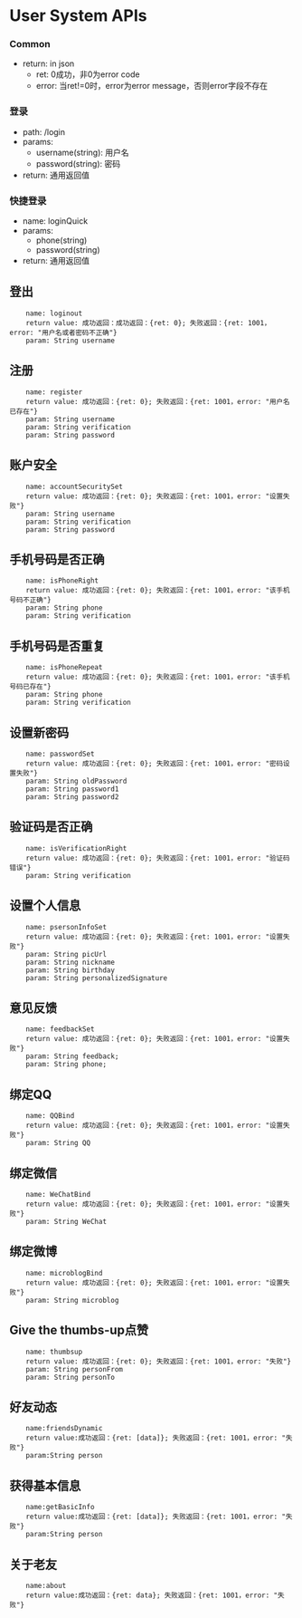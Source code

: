 User System APIs
================

###	Common
*	return: in json
	-	ret: 0成功，非0为error code
	-	error: 当ret!=0时，error为error message，否则error字段不存在
	
###	登录
*	path: /login
*	params:
	-	username(string): 用户名
	-	password(string): 密码
*	return: 通用返回值


###	快捷登录
*	name: loginQuick
*	params: 
	-	phone(string)
	-	password(string)
*	return: 通用返回值
		

登出
---
		name: loginout
		return value: 成功返回：成功返回：{ret: 0}; 失败返回：{ret: 1001，error: "用户名或者密码不正确"}
		param: String username

注册
---
		name: register
		return value: 成功返回：{ret: 0}; 失败返回：{ret: 1001，error: "用户名已存在"}
		param: String username
		param: String verification
		param: String password

账户安全
---
		name: accountSecuritySet
		return value: 成功返回：{ret: 0}; 失败返回：{ret: 1001，error: "设置失败"}
		param: String username
		param: String verification
		param: String password

手机号码是否正确
---
		name: isPhoneRight
		return value: 成功返回：{ret: 0}; 失败返回：{ret: 1001，error: "该手机号码不正确"}
		param: String phone
		param: String verification

手机号码是否重复
---
		name: isPhoneRepeat
		return value: 成功返回：{ret: 0}; 失败返回：{ret: 1001，error: "该手机号码已存在"}
		param: String phone
		param: String verification

设置新密码
---
		name: passwordSet
		return value: 成功返回：{ret: 0}; 失败返回：{ret: 1001，error: "密码设置失败"}
		param: String oldPassword
		param: String password1
		param: String password2

验证码是否正确
---
		name: isVerificationRight
		return value: 成功返回：{ret: 0}; 失败返回：{ret: 1001，error: "验证码错误"}
		param: String verification

设置个人信息
---
		name: psersonInfoSet
		return value: 成功返回：{ret: 0}; 失败返回：{ret: 1001，error: "设置失败"}
		param: String picUrl
		param: String nickname
		param: String birthday
		param: String personalizedSignature

意见反馈
---
		name: feedbackSet
		return value: 成功返回：{ret: 0}; 失败返回：{ret: 1001，error: "设置失败"}
		param: String feedback;
		param: String phone;

绑定QQ
---
		name: QQBind
		return value: 成功返回：{ret: 0}; 失败返回：{ret: 1001，error: "设置失败"}
		param: String QQ

绑定微信
---
		name: WeChatBind
		return value: 成功返回：{ret: 0}; 失败返回：{ret: 1001，error: "设置失败"}
		param: String WeChat

绑定微博
---
		name: microblogBind
		return value: 成功返回：{ret: 0}; 失败返回：{ret: 1001，error: "设置失败"}
		param: String microblog

Give the thumbs-up点赞
-----
		name: thumbsup
		return value: 成功返回：{ret: 0}; 失败返回：{ret: 1001，error: "失败"}
		param: String personFrom
		param: String personTo

好友动态
----
		name:friendsDynamic
		return value:成功返回：{ret: [data]}; 失败返回：{ret: 1001，error: "失败"}
		param:String person

获得基本信息
----
		name:getBasicInfo
		return value:成功返回：{ret: [data]}; 失败返回：{ret: 1001，error: "失败"}
		param:String person

关于老友
----
		name:about
		return value:成功返回：{ret: data}; 失败返回：{ret: 1001，error: "失败"}




